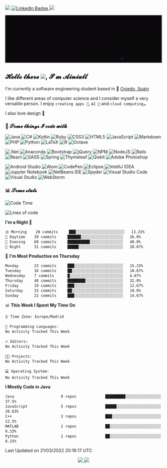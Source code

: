 ![](https://komarev.com/ghpvc/?username=Ainiall&color=9b6bc8&style=flat-square&label=Visitors)
<a href="https://www.linkedin.com/in/ainiall/"><img src="https://img.shields.io/badge/-@ainiall-0077B5?style=flat-square&amp;labelColor=0077B5&amp;logo=LinkedIn&amp;link=https://www.linkedin.com/in/ainiall/" alt="LinkedIn Badge"> </a>
[![](https://img.shields.io/badge/Aini%236138-lightgrey?style=flat-square&logo=Discord)](https://discord.com)

![hello](https://raw.githubusercontent.com/Ainiall/Ainiall/master/header.gif)

## 𝓗𝓮𝓵𝓵𝓸 𝓽𝓱𝓮𝓻𝓮 <img src="https://media.giphy.com/media/hvRJCLFzcasrR4ia7z/giphy.gif" width="25px">, 𝓘'𝓶 𝓐𝓲𝓷𝓲𝓪𝓵𝓵

I'm currently a software engineering student based in 🌁 [Oviedo, Spain](https://duckduckgo.com/?q=maps+oviedo+spain&t=newext&atb=v288-1&ia=web&iaxm=maps)

I like different areas of computer science and I consider myself a very versatile person. I enjoy `creating apps 📱`, `AI 🤖` and `cloud computing☁️`

I also love design 🎨

### 🚀 𝓢𝓸𝓶𝓮 𝓽𝓱𝓲𝓷𝓰𝓼 𝓘 𝓬𝓸𝓭𝓮 𝔀𝓲𝓽𝓱

![Java](https://img.shields.io/badge/java-%23ED8B00.svg?style=for-the-badge&logo=java&logoColor=white)
![C#](https://img.shields.io/badge/c%23-%23239120.svg?style=for-the-badge&logo=c-sharp&logoColor=white)
![Kotlin](https://img.shields.io/badge/kotlin-%230095D5.svg?style=for-the-badge&logo=kotlin&logoColor=white)
![Ruby](https://img.shields.io/badge/ruby-%23CC342D.svg?style=for-the-badge&logo=ruby&logoColor=white)
![CSS3](https://img.shields.io/badge/css3-%231572B6.svg?style=for-the-badge&logo=css3&logoColor=white)
![HTML5](https://img.shields.io/badge/html5-%23E34F26.svg?style=for-the-badge&logo=html5&logoColor=white)
![JavaScript](https://img.shields.io/badge/javascript-%23323330.svg?style=for-the-badge&logo=javascript&logoColor=%23F7DF1E)
![Markdown](https://img.shields.io/badge/markdown-%23000000.svg?style=for-the-badge&logo=markdown&logoColor=white)
![PHP](https://img.shields.io/badge/php-%23777BB4.svg?style=for-the-badge&logo=php&logoColor=white)
![Python](https://img.shields.io/badge/python-3670A0?style=for-the-badge&logo=python&logoColor=ffdd54)
![LaTeX](https://img.shields.io/badge/latex-%23008080.svg?style=for-the-badge&logo=latex&logoColor=white)
![R](https://img.shields.io/badge/r-%23276DC3.svg?style=for-the-badge&logo=r&logoColor=white)
![Octave](https://img.shields.io/badge/OCTAVE-darkblue?style=for-the-badge&logo=octave&logoColor=fcd683)

![.Net](https://img.shields.io/badge/.NET-5C2D91?style=for-the-badge&logo=.net&logoColor=white)
![Anaconda](https://img.shields.io/badge/Anaconda-%2344A833.svg?style=for-the-badge&logo=anaconda&logoColor=white)
![Bootstrap](https://img.shields.io/badge/bootstrap-%23563D7C.svg?style=for-the-badge&logo=bootstrap&logoColor=white)
![jQuery](https://img.shields.io/badge/jquery-%230769AD.svg?style=for-the-badge&logo=jquery&logoColor=white)
![NPM](https://img.shields.io/badge/NPM-%23000000.svg?style=for-the-badge&logo=npm&logoColor=white)
![NodeJS](https://img.shields.io/badge/node.js-6DA55F?style=for-the-badge&logo=node.js&logoColor=white)
![Rails](https://img.shields.io/badge/rails-%23CC0000.svg?style=for-the-badge&logo=ruby-on-rails&logoColor=white)
![React](https://img.shields.io/badge/react-%2320232a.svg?style=for-the-badge&logo=react&logoColor=%2361DAFB)
![SASS](https://img.shields.io/badge/SASS-hotpink.svg?style=for-the-badge&logo=SASS&logoColor=white)
![Spring](https://img.shields.io/badge/spring-%236DB33F.svg?style=for-the-badge&logo=spring&logoColor=white)
![Thymeleaf](https://img.shields.io/badge/Thymeleaf-%23005C0F.svg?style=for-the-badge&logo=Thymeleaf&logoColor=white)
![Qiskit](https://img.shields.io/badge/Qiskit-%236929C4.svg?style=for-the-badge&logo=Qiskit&logoColor=white)
![Adobe Photoshop](https://img.shields.io/badge/adobephotoshop-%2331A8FF.svg?style=for-the-badge&logo=adobephotoshop&logoColor=white)


![Android Studio](https://img.shields.io/badge/Android%20Studio-3DDC84.svg?style=for-the-badge&logo=android-studio&logoColor=white)
![Atom](https://img.shields.io/badge/Atom-%2366595C.svg?style=for-the-badge&logo=atom&logoColor=white)
![CodePen](https://img.shields.io/badge/CodePen-white?style=for-the-badge&logo=codepen&logoColor=black)
![Eclipse](https://img.shields.io/badge/Eclipse-FE7A16.svg?style=for-the-badge&logo=Eclipse&logoColor=white)
![IntelliJ IDEA](https://img.shields.io/badge/IntelliJIDEA-000000.svg?style=for-the-badge&logo=intellij-idea&logoColor=white)
![Jupyter Notebook](https://img.shields.io/badge/jupyter-%23FA0F00.svg?style=for-the-badge&logo=jupyter&logoColor=white)
![NetBeans IDE](https://img.shields.io/badge/NetBeansIDE-1B6AC6.svg?style=for-the-badge&logo=apache-netbeans-ide&logoColor=white)
![Spyder](https://img.shields.io/badge/Spyder-838485?style=for-the-badge&logo=spyder%20ide&logoColor=maroon)
![Visual Studio Code](https://img.shields.io/badge/Visual%20Studio%20Code-0078d7.svg?style=for-the-badge&logo=visual-studio-code&logoColor=white)
![Visual Studio](https://img.shields.io/badge/Visual%20Studio-5C2D91.svg?style=for-the-badge&logo=visual-studio&logoColor=white)
![WebStorm](https://img.shields.io/badge/webstorm-143?style=for-the-badge&logo=webstorm&logoColor=white&color=black)




### 📊 𝓢𝓸𝓶𝓮 𝓼𝓽𝓪𝓽𝓼

<!--START_SECTION:waka-->
![Code Time](http://img.shields.io/badge/Code%20Time-32%20hrs%2043%20mins-blue)

![Lines of code](https://img.shields.io/badge/From%20Hello%20World%20I%27ve%20Written-1%20Million%20lines%20of%20code-blue)

**I'm a Night 🦉** 

```text
🌞 Morning    20 commits     ███░░░░░░░░░░░░░░░░░░░░░░   13.33% 
🌆 Daytime    39 commits     ██████░░░░░░░░░░░░░░░░░░░   26.0% 
🌃 Evening    60 commits     ██████████░░░░░░░░░░░░░░░   40.0% 
🌙 Night      31 commits     █████░░░░░░░░░░░░░░░░░░░░   20.67%

```
📅 **I'm Most Productive on Thursday** 

```text
Monday       23 commits     ███░░░░░░░░░░░░░░░░░░░░░░   15.33% 
Tuesday      16 commits     ██░░░░░░░░░░░░░░░░░░░░░░░   10.67% 
Wednesday    7 commits      █░░░░░░░░░░░░░░░░░░░░░░░░   4.67% 
Thursday     48 commits     ████████░░░░░░░░░░░░░░░░░   32.0% 
Friday       19 commits     ███░░░░░░░░░░░░░░░░░░░░░░   12.67% 
Saturday     15 commits     ██░░░░░░░░░░░░░░░░░░░░░░░   10.0% 
Sunday       22 commits     ███░░░░░░░░░░░░░░░░░░░░░░   14.67%

```


📊 **This Week I Spent My Time On** 

```text
⌚︎ Time Zone: Europe/Madrid

💬 Programming Languages: 
No Activity Tracked This Week

🔥 Editors: 
No Activity Tracked This Week

🐱‍💻 Projects: 
No Activity Tracked This Week

💻 Operating System: 
No Activity Tracked This Week

```

**I Mostly Code in Java** 

```text
Java                     9 repos             █████████░░░░░░░░░░░░░░░░   37.5% 
JavaScript               5 repos             █████░░░░░░░░░░░░░░░░░░░░   20.83% 
C++                      3 repos             ███░░░░░░░░░░░░░░░░░░░░░░   12.5% 
MATLAB                   2 repos             ██░░░░░░░░░░░░░░░░░░░░░░░   8.33% 
Python                   2 repos             ██░░░░░░░░░░░░░░░░░░░░░░░   8.33%

```



 Last Updated on 21/03/2022 20:19:17 UTC
<!--END_SECTION:waka-->

<p align="center">  
  <a href="https://github.com/Ainiall">
    <img src="https://github-readme-stats.vercel.app/api?username=Ainiall&show_icons=true&count_private=true&theme=material-palenight&line_height=20" />
  </a>
  <a href="https://github.com/Ainiall">
    <img src="https://github-readme-stats.vercel.app/api/top-langs/?username=Ainiall&langs_count=10&layout=compact&theme=material-palenight" />
  </a>
</p>
